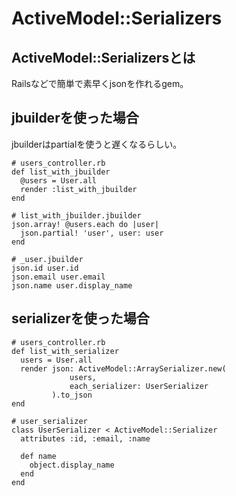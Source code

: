 # ActiveModel::Serializers


## ActiveModel::Serializersとは
Railsなどで簡単で素早くjsonを作れるgem。


## jbuilderを使った場合
jbuilderはpartialを使うと遅くなるらしい。
```
# users_controller.rb
def list_with_jbuilder
  @users = User.all
  render :list_with_jbuilder
end
```
```
# list_with_jbuilder.jbuilder
json.array! @users.each do |user|
  json.partial! 'user', user: user
end
```
```
# _user.jbuilder
json.id user.id
json.email user.email
json.name user.display_name
```


## serializerを使った場合
```
# users_controller.rb
def list_with_serializer
  users = User.all
  render json: ActiveModel::ArraySerializer.new(
             users,
             each_serializer: UserSerializer
         ).to_json
end
```
```
# user_serializer
class UserSerializer < ActiveModel::Serializer
  attributes :id, :email, :name

  def name
    object.display_name
  end
end
```
